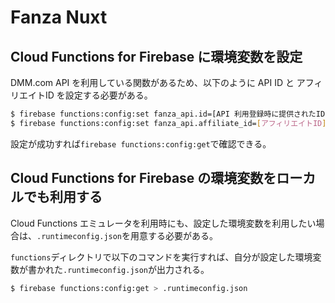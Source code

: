 # Fanza Nuxt

## Cloud Functions for Firebase に環境変数を設定

DMM.com API を利用している関数があるため、以下のように API ID と アフィリエイトID を設定する必要がある。

```bash
$ firebase functions:config:set fanza_api.id=[API 利用登録時に提供されたID]
$ firebase functions:config:set fanza_api.affiliate_id=[アフィリエイトID]
```

設定が成功すれば`firebase functions:config:get`で確認できる。

## Cloud Functions for Firebase の環境変数をローカルでも利用する

Cloud Functions エミュレータを利用時にも、設定した環境変数を利用したい場合は、`.runtimeconfig.json`を用意する必要がある。

`functions`ディレクトリで以下のコマンドを実行すれば、自分が設定した環境変数が書かれた`.runtimeconfig.json`が出力される。

```bash
$ firebase functions:config:get > .runtimeconfig.json
```